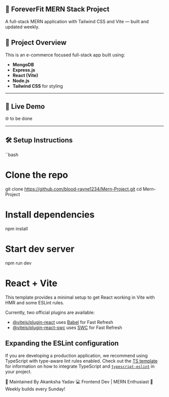 ## 💪 ForeverFit MERN Stack Project

A full-stack MERN application with Tailwind CSS and Vite — built and updated weekly.

## 🚀 Project Overview

This is an e-commerce focused full-stack app built using:

- **MongoDB**
- **Express.js**
- **React (Vite)**
- **Node.js**
- **Tailwind CSS** for styling

---

## 🔗 Live Demo

🌐 to be done

---

## 🛠️ Setup Instructions

``bash
# Clone the repo
git clone https://github.com/blood-rayne1234/Mern-Project.git
cd Mern-Project

# Install dependencies
npm install

# Start dev server
npm run dev


# React + Vite

This template provides a minimal setup to get React working in Vite with HMR and some ESLint rules.

Currently, two official plugins are available:

- [@vitejs/plugin-react](https://github.com/vitejs/vite-plugin-react/blob/main/packages/plugin-react) uses [Babel](https://babeljs.io/) for Fast Refresh
- [@vitejs/plugin-react-swc](https://github.com/vitejs/vite-plugin-react/blob/main/packages/plugin-react-swc) uses [SWC](https://swc.rs/) for Fast Refresh



## Expanding the ESLint configuration

If you are developing a production application, we recommend using TypeScript with type-aware lint rules enabled. Check out the [TS template](https://github.com/vitejs/vite/tree/main/packages/create-vite/template-react-ts) for information on how to integrate TypeScript and [`typescript-eslint`](https://typescript-eslint.io) in your project.


🙌 Maintained By
Akanksha Yadav
💻 Frontend Dev | MERN Enthusiast
📅 Weekly builds every Sunday!